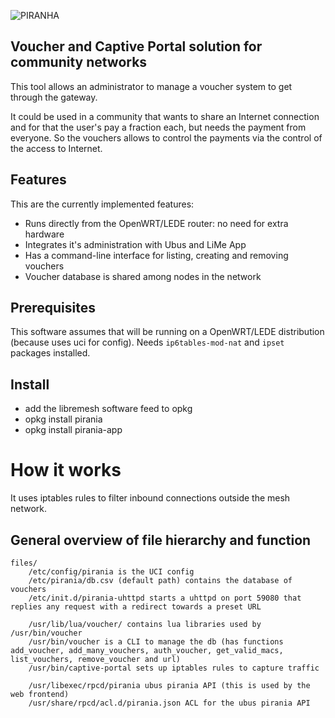 ![PIRANHA](https://i.imgur.com/kHWUNOu.png)

## Voucher and Captive Portal solution for community networks

This tool allows an administrator to manage a voucher system to get through the gateway.

It could be used in a community that wants to share an Internet connection and for that the user's pay a fraction each, but needs the payment from everyone. So the vouchers allows to control the payments via the control of the access to Internet.

## Features

This are the currently implemented features:
  * Runs directly from the OpenWRT/LEDE router: no need for extra hardware
  * Integrates it's administration with Ubus and LiMe App
  * Has a command-line interface for listing, creating and removing vouchers
  * Voucher database is shared among nodes in the network

## Prerequisites

This software assumes that will be running on a OpenWRT/LEDE distribution (because uses uci for config). Needs `ip6tables-mod-nat` and `ipset` packages installed.

## Install

  * add the libremesh software feed to opkg
  * opkg install pirania
  * opkg install pirania-app

# How it works

It uses iptables rules to filter inbound connections outside the mesh network.

## General overview of file hierarchy and function

```
files/
    /etc/config/pirania is the UCI config
    /etc/pirania/db.csv (default path) contains the database of vouchers
    /etc/init.d/pirania-uhttpd starts a uhttpd on port 59080 that replies any request with a redirect towards a preset URL

    /usr/lib/lua/voucher/ contains lua libraries used by /usr/bin/voucher
    /usr/bin/voucher is a CLI to manage the db (has functions add_voucher, add_many_vouchers, auth_voucher, get_valid_macs, list_vouchers, remove_voucher and url)
    /usr/bin/captive-portal sets up iptables rules to capture traffic

    /usr/libexec/rpcd/pirania ubus pirania API (this is used by the web frontend)
    /usr/share/rpcd/acl.d/pirania.json ACL for the ubus pirania API
```